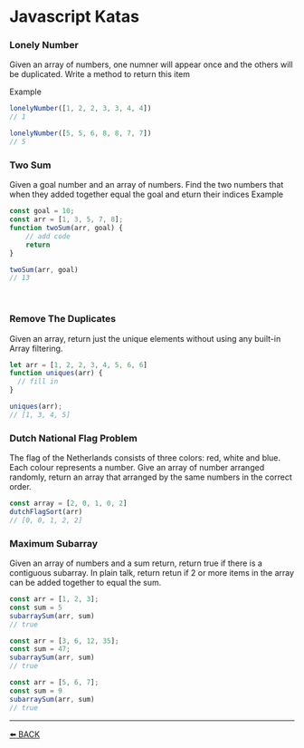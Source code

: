 # Javascript Katas

### Lonely Number

Given an array of numbers, one numner will appear once and the others will be duplicated.  Write a method to return this item  

Example
```javascript
lonelyNumber([1, 2, 2, 3, 3, 4, 4])
// 1

lonelyNumber([5, 5, 6, 8, 8, 7, 7])
// 5
```

### Two Sum

Given a goal number and an array of numbers.  Find the two numbers that when they added together equal the goal and eturn their indices 
Example
```javascript
const goal = 10;
const arr = [1, 3, 5, 7, 8];
function twoSum(arr, goal) {
    // add code
    return
}

twoSum(arr, goal)
// 13 
```
​
### Remove The Duplicates

Given an array, return just the unique elements without using any built-in Array filtering. 

```javascript
let arr = [1, 2, 2, 3, 4, 5, 6, 6]
function uniques(arr) {
  // fill in
}

uniques(arr);
// [1, 3, 4, 5]
```

### Dutch National Flag Problem

The flag of the Netherlands consists of three colors: red, white and blue.  Each colour represents a number.  Give an array of number arranged randomly, return an array that arranged by the same numbers in the correct order.

```javascript
const array = [2, 0, 1, 0, 2]
dutchFlagSort(arr)
// [0, 0, 1, 2, 2]
```

### Maximum Subarray

Given an array of numbers and a sum return, return true if there is a contiguous subarray.  In plain talk, return retun if 2 or more items in the array can be added together to equal the sum.  

```javascript
const arr = [1, 2, 3];
const sum = 5
subarraySum(arr, sum)
// true

const arr = [3, 6, 12, 35];
const sum = 47; 
subarraySum(arr, sum)
// true

const arr = [5, 6, 7];
const sum = 9
subarraySum(arr, sum)
// true
```

---
[:arrow_left: BACK](../README.md)